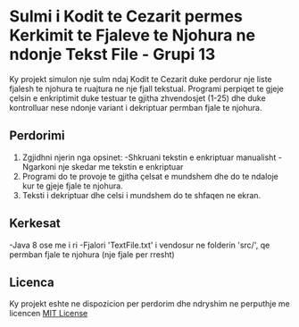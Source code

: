 # Sulmi i Kodit te Cezarit permes Kerkimit te Fjaleve te Njohura ne ndonje Tekst File - Grupi 13

Ky projekt simulon nje sulm ndaj Kodit te Cezarit duke perdorur nje liste fjalesh te njohura te ruajtura ne nje fjall tekstual. Programi perpiqet te gjeje çelsin e enkriptimit duke testuar te gjitha zhvendosjet (1-25) dhe duke kontrolluar nese ndonje variant i dekriptuar permban fjale te njohura.

## Perdorimi

1. Zgjidhni njerin nga opsinet:
   -Shkruani tekstin e enkriptuar manualisht
   -Ngarkoni nje skedar me tekstin e enkriptuar
3. Programi do te provoje te gjitha çelsat e mundshem dhe do te ndaloje kur te gjeje fjale te njohura.
4. Teksti i dekriptuar dhe celsi i mundshem do te shfaqen ne ekran.

## Kerkesat

-Java 8 ose me i ri
-Fjalori 'TextFile.txt' i vendosur ne folderin 'src/', qe permban fjale te njohura (nje fjale per rresht)

## Licenca

Ky projekt eshte ne dispozicion per perdorim dhe ndryshim ne perputhje me licencen [MIT License](https://opensource.org/licenses/MIT)


